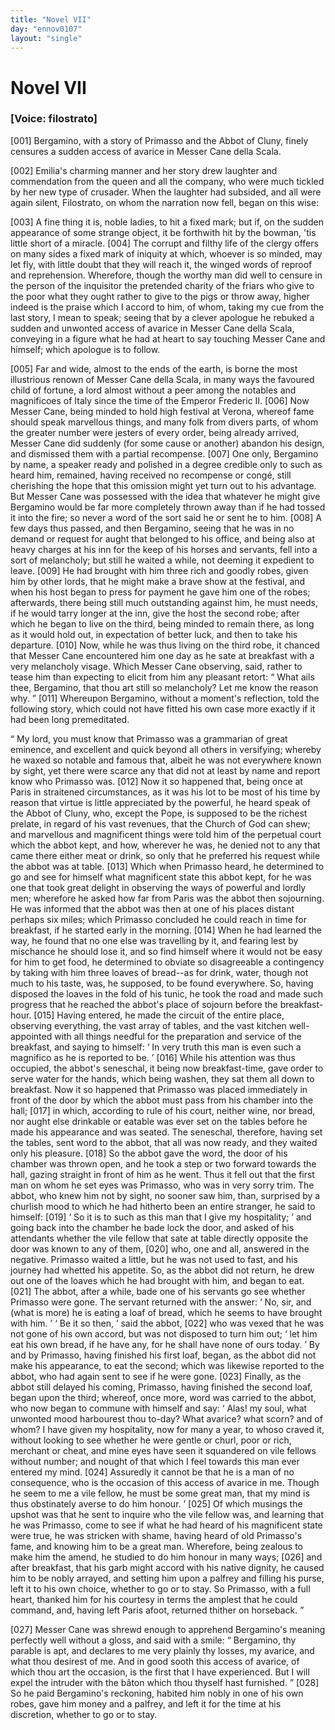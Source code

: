 ```yaml
---
title: "Novel VII"
day: "ennov0107"
layout: "single"
---
```

<div id="nov0107" type="novella" who="filostrato">
 <h1>
  Novel VII
 </h1>
 <argument>
  <p>
   <h3>
    [Voice: filostrato]
   </h3>
  </p>
  <p>
   <a name="p01070001">
    [001]
   </a>
   Bergamino, with a story of Primasso and the Abbot of
	Cluny, finely censures a sudden access of avarice in
	Messer Cane della Scala.
  </p>
 </argument>
 <div3 type="commentary" who="author">
  <p>
   <a name="p01070002">
    [002]
   </a>
   Emilia's
   charming manner and her story drew laughter and
      commendation from the queen and all the company, who were much
      tickled by her new type of crusader. When the laughter had subsided,
      and all were again silent, Filostrato, on whom the narration
      now fell, began on this wise:
  </p>
 </div3>
 <div3 type="commentary" who="filostrato">
  <p>
   <a name="p01070003">
    [003]
   </a>
   A fine thing it is, noble ladies, to hit a fixed mark; but
      if, on the sudden appearance of some strange object, it be forthwith
      hit by the bowman, 'tis little short of a miracle.
   <a name="p01070004">
    [004]
   </a>
   The
      corrupt and filthy life of the clergy offers on many sides a fixed
      mark of iniquity at which, whoever is so minded, may let fly, with
      little doubt that they will reach it, the winged words of reproof
      and reprehension. Wherefore, though the worthy man did well
      to censure in the person of the inquisitor the pretended charity of
      the friars who give to the poor what they ought rather to give to the
      pigs or throw away, higher indeed is the praise which I accord to
      him, of whom, taking my cue from the last story, I mean to speak;
      seeing that by a clever apologue he rebuked a sudden and unwonted
      access of avarice in Messer Cane della Scala, conveying in a figure
      what he had at heart to say touching Messer Cane and himself; which
      apologue is to follow.
  </p>
 </div3>
 <p>
  <a name="p01070005">
   [005]
  </a>
  Far and wide, almost to the ends of the earth, is borne the most
      illustrious renown of Messer Cane della Scala, in many ways the
      favoured child of fortune, a lord almost without a peer among the
      notables and magnificoes of Italy since the time of the Emperor
  Frederic II.
  <a name="p01070006">
   [006]
  </a>
  Now Messer Cane, being minded to hold high
      festival at Verona, whereof fame should speak marvellous things, and
      many folk from divers parts, of whom the greater number were jesters
      of every order, being already arrived, Messer Cane did suddenly (for
      some cause or another) abandon his design, and dismissed them with
      a partial recompense.
  <a name="p01070007">
   [007]
  </a>
  One only, Bergamino by name, a speaker
      ready and polished in a degree credible only to such as heard him,
      remained, having received no recompense or cong&eacute;, still cherishing
      the hope that this omission might yet turn out to his advantage.
      But Messer Cane was possessed with the idea that whatever he
      might give Bergamino would be far more completely thrown away
      than if he had tossed it into the fire; so never a word of the sort
      said he or sent he to him.
  <a name="p01070008">
   [008]
  </a>
  A few days thus passed, and then Bergamino,
      seeing that he was in no demand or request for aught that
      belonged to his office, and being also at heavy charges at his inn for
      the keep of his horses and servants, fell into a sort of melancholy;
      but still he waited a while, not deeming it expedient to leave.
  <a name="p01070009">
   [009]
  </a>
  He
      had brought with him three rich and goodly robes, given him by
      other lords, that he might make a brave show at the festival, and
      when his host began to press for payment he gave him one of the
      robes; afterwards, there being still much outstanding against him, he
      must needs, if he would tarry longer at the inn, give the host the
      second robe; after which he began to live on the third, being minded
      to remain there, as long as it would hold out, in expectation of better
      luck, and then to take his departure.
  <a name="p01070010">
   [010]
  </a>
  Now, while he was thus living
      on the third robe, it chanced that Messer Cane encountered him one
      day as he sate at breakfast with a very melancholy visage. Which
      Messer Cane observing, said, rather to tease him than expecting to
      elicit from him any pleasant retort:
  <q direct="unspecified">
   What ails thee, Bergamino,
	that thou art still so melancholy? Let me know the reason why.
  </q>
  <a name="p01070011">
   [011]
  </a>
  Whereupon Bergamino, without a moment's reflection, told the
      following story, which could not have fitted his own case more
      exactly if it had been long premeditated.
 </p>
 <p>
  <q direct="unspecified" type="novella">
   My lord, you must know that Primasso was a grammarian of great
	eminence, and excellent and quick beyond all others in versifying;
	whereby he waxed so notable and famous that, albeit he was not
	everywhere known by sight, yet there were scarce any that did not
	at least by name and report know who Primasso was.
   <a name="p01070012">
    [012]
   </a>
   Now it so
   happened that, being once at Paris in straitened circumstances, as
	it was his lot to be most of his time by reason that virtue is little
	appreciated by the powerful, he heard speak of the Abbot of Cluny,
	who, except the Pope, is supposed to be the richest prelate, in regard
	of his vast revenues, that the Church of God can shew; and marvellous
	and magnificent things were told him of the perpetual court
	which the abbot kept, and how, wherever he was, he denied not to
	any that came there either meat or drink, so only that he preferred
	his request while the abbot was at table.
   <a name="p01070013">
    [013]
   </a>
   Which when
	Primasso heard, he determined to go and see for himself what
	magnificent state this abbot kept, for he was one that took great
	delight in observing the ways of powerful and lordly men; wherefore
	he asked how far from Paris was the abbot then sojourning. He
	was informed that the abbot was then at one of his places distant
	perhaps six miles; which Primasso concluded he could reach in time
	for breakfast, if he started early in the morning.
   <a name="p01070014">
    [014]
   </a>
   When he had
	learned the way, he found that no one else was travelling by it, and
	fearing lest by mischance he should lose it, and so find himself where
	it would not be easy for him to get food, he determined to obviate so
	disagreeable a contingency by taking with him three loaves of bread--as
	for drink, water, though not much to his taste, was, he supposed,
	to be found everywhere. So, having disposed the loaves in the fold of
	his tunic, he took the road and made such progress that he reached
	the abbot's place of sojourn before the breakfast-hour.
   <a name="p01070015">
    [015]
   </a>
   Having
	entered, he made the circuit of the entire place, observing everything,
	the vast array of tables, and the vast kitchen well-appointed with all
	things needful for the preparation and service of the breakfast, and
	saying to himself:
   <q direct="unspecified" type="internalmonologue" who="primasso">
    In very truth this
	  man is even such a magnifico
	  as he is reported to be.
   </q>
   <a name="p01070016">
    [016]
   </a>
   While his attention was thus occupied,
	the abbot's seneschal, it being now breakfast-time, gave order to serve
	water for the hands, which being washen, they sat them all down to
	breakfast. Now it so happened that Primasso was placed immediately
	in front of the door by which the abbot must pass from his chamber
	into the hall;
   <a name="p01070017">
    [017]
   </a>
   in which, according to rule of his court, neither wine,
	nor bread, nor aught else drinkable or eatable was ever set on the
	tables before he made his appearance and was seated. The seneschal,
	therefore, having set the tables, sent word to the abbot, that all
	was now ready, and they waited only his pleasure.
   <a name="p01070018">
    [018]
   </a>
   So the abbot
   gave the word, the door of his chamber was thrown open, and he
	took a step or two forward towards the hall, gazing straight in front
	of him as he went. Thus it fell out that the first man on whom he
	set eyes was Primasso, who was in very sorry trim. The abbot, who
	knew him not by sight, no sooner saw him, than, surprised by a
	churlish mood to which he had hitherto been an entire stranger, he
	said to himself:
   <a name="p01070019">
    [019]
   </a>
   <q direct="unspecified" type="internalmonologue" who="abatecligni">
    So it is
	  to such as this man that I give my hospitality;
   </q>
   and going back into the chamber he bade lock the door, and
	asked of his attendants whether the vile fellow that sate at table
	directly opposite the door was known to any of them,
   <a name="p01070020">
    [020]
   </a>
   who, one and all,
	answered in the negative. Primasso waited a little, but he was not
	used to fast, and his journey had whetted his appetite. So, as the abbot
	did not return, he drew out one of the loaves which he had brought
	with him, and began to eat.
   <a name="p01070021">
    [021]
   </a>
   The abbot, after a while, bade one of
	his servants go see whether Primasso were gone. The servant
	returned with the answer:
   <q direct="unspecified">
    No, sir, and (what is more) he is
	  eating a loaf of bread, which he seems to have brought with him.
   </q>
   <q direct="unspecified" who="abatecligni">
    Be it so then,
   </q>
   said the abbot,
   <a name="p01070022">
    [022]
   </a>
   who was
	vexed that he was not gone
	of his own accord, but was not disposed to turn him out;
   <q direct="unspecified">
    let him
	  eat his own bread, if he have any, for he shall have none of ours today.
   </q>
   By and by Primasso, having finished his first loaf, began, as
	the abbot did not make his appearance, to eat the second; which was
	likewise reported to the abbot, who had again sent to see if he were
	gone.
   <a name="p01070023">
    [023]
   </a>
   Finally, as the abbot still delayed his coming, Primasso,
	having finished the second loaf, began upon the third; whereof, once
	more, word was carried to the abbot, who now began to commune
	with himself and say:
   <q direct="unspecified" who="abatecligni">
    Alas! my soul, what unwonted mood
	  harbourest thou to-day? What avarice? what scorn? and of whom?
	  I have given my hospitality, now for many a year, to whoso craved
	  it, without looking to see whether he were gentle or churl, poor or
	  rich, merchant or cheat, and mine eyes have seen it squandered on
	  vile fellows without number; and nought of that which I feel
	  towards this man ever entered my mind.
    <a name="p01070024">
     [024]
    </a>
    Assuredly it cannot be that
	  he is a man of no consequence, who is the occasion of this access of
	  avarice in me. Though he seem to me a vile fellow, he must be some
	  great man, that my mind is thus obstinately averse to do him honour.
   </q>
   <a name="p01070025">
    [025]
   </a>
   Of which musings the upshot was that he sent to inquire who the
	vile fellow was, and learning that he was Primasso, come to see if what
   he had heard of his magnificent state were true, he was stricken with
	shame, having heard of old Primasso's fame, and knowing him to be
	a great man. Wherefore, being zealous to make him the amend, he
	studied to do him honour in many ways;
   <a name="p01070026">
    [026]
   </a>
   and after breakfast, that
	his garb might accord with his native dignity, he caused him to be
	nobly arrayed, and setting him upon a palfrey and filling his purse,
	left it to his own choice, whether to go or to stay. So Primasso, with
	a full heart, thanked him for his courtesy in terms the amplest that
	he could command, and, having left Paris afoot, returned thither on
	horseback.
  </q>
 </p>
 <p>
  <a name="p01070027">
   [027]
  </a>
  Messer Cane was shrewd enough to apprehend Bergamino's
	meaning perfectly well without a gloss, and said with a smile:
  <q direct="unspecified">
   Bergamino, thy parable is apt, and declares to me very plainly
	  thy losses, my avarice, and what thou desirest of me. And in good
	  sooth this access of avarice, of which thou art the occasion, is the
	  first that I have experienced. But I will expel the intruder with
	  the
   b&acirc;ton
   which thou thyself hast furnished.
  </q>
  <a name="p01070028">
   [028]
  </a>
  So he paid Bergamino's
	reckoning, habited him nobly in one of his own robes, gave
	him money and a palfrey, and left it for the time at his discretion,
	whether to go or to stay.
 </p>
</div>
